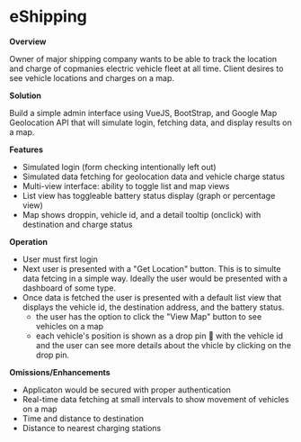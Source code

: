 # eShipping

__Overview__

Owner of major shipping company wants to be able to track the location and charge of copmanies electric vehicle fleet at all time. Client desires to see vehicle locations and charges on a map.

__Solution__

Build a simple admin interface using VueJS, BootStrap, and Google Map Geolocation API that will simulate login, fetching data, and display results on a map.

__Features__

- Simulated login (form checking intentionally left out)
- Simulated data fetching for geolocation data and vehicle charge status
- Multi-view interface: ability to toggle list and map views
- List view has toggleable battery status display (graph or percentage view)
- Map shows droppin, vehicle id, and a detail tooltip (onclick) with destination and charge status

__Operation__

- User must first login
- Next user is presented with a "Get Location" button. This is to simulte data fetcing in a simple way. Ideally the user would be presented with a dashboard of some type.
- Once data is fetched the user is presented with a default list view that displays the vehicle id, the destination address, and the battery status.
  - the user has the option to click the "View Map" button to see vehicles on a map
  - each vehicle's position is shown as a drop pin 📍 with the vehicle id and the user can see more details about the vhicle by clicking on the drop pin.
  
__Omissions/Enhancements__

- Applicaton would be secured with proper authentication
- Real-time data fetching at small intervals to show movement of vehicles on a map
- Time and distance to destination
- Distance to nearest charging stations
